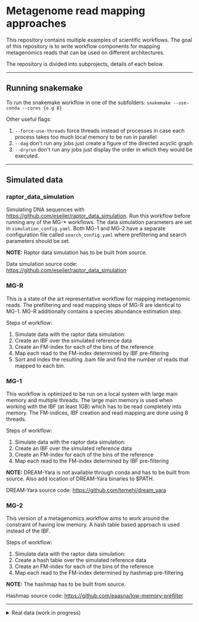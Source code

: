 # Metagenome read mapping approaches

This repository contains multiple examples of scientific workflows. The goal of this repository is to write workflow components for mapping metagenomics reads that can be used on different architectures. 

The repository is divided into subprojects, details of each below.

---

## Running snakemake

To run the snakemake workflow in one of the subfolders:
`snakemake --use-conda --cores {e.g 8}`

Other useful flags:
1. `--force-use-threads` force threads instead of processes in case each process takes too much local memory to be run in parallel 
2. `--dag` don't run any jobs just create a figure of the directed acyclic graph
3. `--dryrun` don't run any jobs just display the order in which they would be executed.

---

## Simulated data

### raptor_data_simulation
Simulating DNA sequences with https://github.com/eseiler/raptor_data_simulation.
Run this workflow before running any of the MG-* workflows. The data simulation parameters are set in `simulation_config.yaml`. Both MG-1 and MG-2 have a separate configuration file called `search_config.yaml` where prefiltering and search parameters should be set. 

**NOTE:** Raptor data simulation has to be built from source. 

Data simulation source code:
https://github.com/eseiler/raptor_data_simulation


### MG-R 
This is a state of the art representative workflow for mapping metagenomic reads. The prefiltering and read mapping steps of MG-R are identical to MG-1. MG-R additionally contains a species abundance estimation step.

Steps of workflow:
1. Simulate data with the raptor data simulation:
2. Create an IBF over the simulated reference data
3. Create an FM-index for each of the bins of the reference
4. Map each read to the FM-index determined by IBF pre-filtering
5. Sort and index the resulting .bam file and find the number of reads that mapped to each bin.

### MG-1
This workflow is optimized to be run on a local system with large main memory and multiple threads. The large main memory is used when working with the IBF (at least 1GB) which has to be read completely into memory. The FM-indices, IBF creation and read mapping are done using 8 threads. 

Steps of workflow:
1. Simulate data with the raptor data simulation:
2. Create an IBF over the simulated reference data
3. Create an FM-index for each of the bins of the reference
4. Map each read to the FM-index determined by IBF pre-filtering

**NOTE:** DREAM-Yara is not available through conda and has to be built from source. Also add location of DREAM-Yara binaries to $PATH.

DREAM-Yara source code:
https://github.com/temehi/dream_yara

### MG-2

This version of a metagenomics workflow aims to work around the constraint of having low memory. A hash table based approach is used instead of the IBF.

Steps of workflow:
1. Simulate data with the raptor data simulation:
2. Create a hash table over the simulated reference data
3. Create an FM-index for each of the bins of the reference
4. Map each read to the FM-index determined by hashmap pre-filtering

**NOTE:** The hashmap has to be built from source.

Hashmap source code: 
https://github.com/eaasna/low-memory-prefilter

---

<details>
  <summary>Real data (work in progress)</summary>
  
  ### MG-R
  
The MG-R folder contains a bovine-protein branch that is a work in progress implementation of analysing protein metagenomics reads. The dataset has been downloaded from  https://omics.informatics.indiana.edu/mg/RAPSearch2/. 

Real data would have to be first taxonomically clustered with the taxSBP tool: 
https://github.com/pirovc/taxsbp

**NOTE:** taxSBP requires additional inputs (merged.dmp and nodes.dmp) which are currently not downloaded as part of the workflow. There is also a `seqinfo.tsv` file that has to be created specifically for each reference dataset. See tacSBP repo for more details. It might additionally be necessary to remove - and / characters from the reference file (.fasta sequence IDs).
</details>
